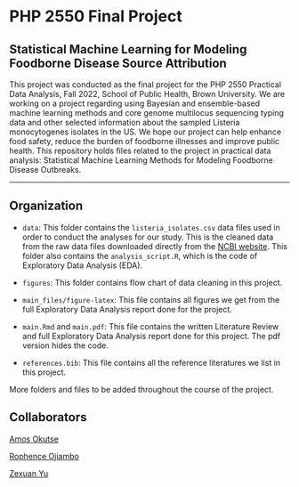 # PHP 2550 Final Project
## Statistical Machine Learning for Modeling Foodborne Disease Source Attribution
This project was conducted as the final project for the PHP 2550 Practical Data Analysis, Fall 2022, School of Public Health, Brown University. We are working on a project regarding using Bayesian and ensemble-based machine learning methods and core genome multilocus sequencing typing data and other selected information about the sampled Listeria monocytogenes isolates in the US. We hope our project can help enhance food safety, reduce the burden of foodborne illnesses and improve public health. This repository holds files related to the project in practical data analysis: Statistical Machine Learning Methods for Modeling Foodborne Disease Outbreaks.

------------------------------------------------------------

## Organization 

- `data`: This folder contains the `listeria_isolates.csv` data files used in order to conduct the analyses for our study. This is the cleaned data from the raw data files downloaded directly from the [NCBI website](https://www.ncbi.nlm.nih.gov/pathogens/). This folder also contains the `analysis_script.R`, which is the code of Exploratory Data Analysis (EDA).

- `figures`: This folder contains flow chart of data cleaning in this project. 

- `main_files/figure-latex`: This file contains all figures we get from the full Exploratory Data Analysis report done for the project.

- `main.Rmd` and `main.pdf`: This file contains the written Literature Review and full Exploratory Data Analysis report done for this project. The pdf version hides the code. 

- `references.bib`: This file contains all the reference literatures we list in this project.


More folders and files to be added throughout the course of the project.


## Collaborators

[Amos Okutse](https://github.com/okutse)

[Rophence Ojiambo](https://github.com/rophenceojiambo)

[Zexuan Yu](https://github.com/xueshenfec)

